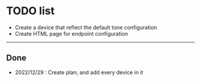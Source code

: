 # TODO list

- Create a device that reflect the default tone configuration
- Create HTML page for endpoint configuration

---

## Done

- 2022/12/29 : Create plan; and add every device in it
